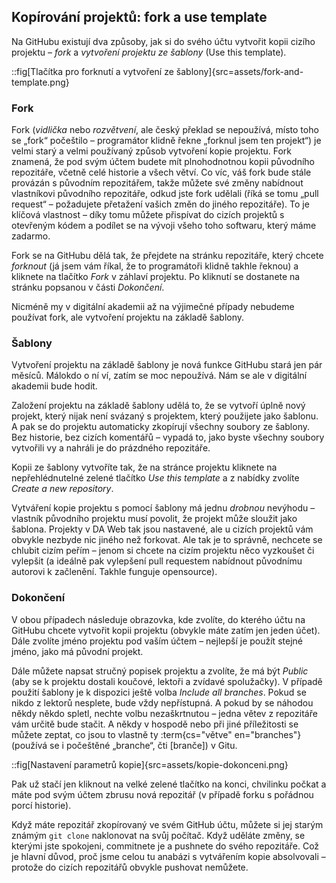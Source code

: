 ## Kopírování projektů: fork a use template

Na GitHubu existují dva způsoby, jak si do svého účtu vytvořit kopii cizího projektu – _fork_ a _vytvoření projektu ze šablony_ (Use this template).

::fig[Tlačítka pro forknutí a vytvoření ze šablony]{src=assets/fork-and-template.png}

### Fork

Fork (_vidlička_ nebo _rozvětvení_, ale český překlad se nepoužívá, místo toho se „fork“ počeštilo – programátor klidně řekne „forknul jsem ten projekt“) je velmi starý a velmi používaný způsob vytvoření kopie projektu. Fork znamená, že pod svým účtem budete mít plnohodnotnou kopii původního repozitáře, včetně celé historie a všech větví. Co víc, váš fork bude stále provázán s původním repozitářem, takže můžete své změny nabídnout vlastníkovi původního repozitáře, odkud jste fork udělali (říká se tomu „pull request“ – požadujete přetažení vašich změn do jiného repozitáře). To je klíčová vlastnost – díky tomu můžete přispívat do cizích projektů s otevřeným kódem a podílet se na vývoji všeho toho softwaru, který máme zadarmo.

Fork se na GitHubu dělá tak, že přejdete na stránku repozitáře, který chcete _forknout_ (já jsem vám říkal, že to programátoři klidně takhle řeknou) a kliknete na tlačítko _Fork_ v záhlaví projektu. Po kliknutí se dostanete na stránku popsanou v části _Dokončení_.

Nicméně my v digitální akademii až na výjimečné případy nebudeme používat fork, ale vytvoření projektu na základě šablony.

### Šablony

Vytvoření projektu na základě šablony je nová funkce GitHubu stará jen pár měsíců. Málokdo o ní ví, zatím se moc nepoužívá. Nám se ale v digitální akademii bude hodit.

Založení projektu na základě šablony udělá to, že se vytvoří úplně nový projekt, který nijak není svázaný s projektem, který použijete jako šablonu. A pak se do projektu automaticky zkopírují všechny soubory ze šablony. Bez historie, bez cizích komentářů – vypadá to, jako byste všechny soubory vytvořili vy a nahráli je do prázdného repozitáře.

Kopii ze šablony vytvoříte tak, že na stránce projektu kliknete na nepřehlédnutelné zelené tlačítko _Use this template_ a z nabídky zvolíte _Create a new repository_.

Vytváření kopie projektu s pomocí šablony má jednu _drobnou_ nevýhodu – vlastník původního projektu musí povolit, že projekt může sloužit jako šablona. Projekty v DA Web tak jsou nastavené, ale u cizích projektů vám obvykle nezbyde nic jiného než forkovat. Ale tak je to správně, nechcete se chlubit cizím peřím – jenom si chcete na cizím projektu něco vyzkoušet či vylepšit (a ideálně pak vylepšení pull requestem nabídnout původnímu autorovi k začlenění. Takhle funguje opensource).

### Dokončení

V obou případech následuje obrazovka, kde zvolíte, do kterého účtu na GitHubu chcete vytvořit kopii projektu (obvykle máte zatím jen jeden účet). Dále zvolíte jméno projektu pod vaším účtem – nejlepší je použít stejné jméno, jako má původní projekt.

Dále můžete napsat stručný popisek projektu a zvolíte, že má být _Public_ (aby se k projektu dostali koučové, lektoři a zvídavé spolužačky). V případě použití šablony je k dispozici ještě volba _Include all branches_. Pokud se nikdo z lektorů nesplete, bude vždy nepřístupná. A pokud by se náhodou někdy někdo spletl, nechte volbu nezaškrtnutou – jedna větev z repozitáře vám určitě bude stačit. A někdy v hospodě nebo při jiné příležitosti se můžete zeptat, co jsou to vlastně ty :term{cs="větve" en="branches"} (používá se i počeštěné „branche“, čti \[branče\]) v Gitu.

::fig[Nastavení parametrů kopie]{src=assets/kopie-dokonceni.png}

Pak už stačí jen kliknout na velké zelené tlačítko na konci, chvilinku počkat a máte pod svým účtem zbrusu nová repozitář (v případě forku s pořádnou porcí historie).

Když máte repozitář zkopírovaný ve svém GitHub účtu, můžete si jej starým známým `git clone` naklonovat na svůj počítač. Když uděláte změny, se kterými jste spokojeni, commitnete je a pushnete do svého repozitáře. Což je hlavní důvod, proč jsme celou tu anabázi s vytvářením kopie absolvovali – protože do cizích repozitářů obvykle pushovat nemůžete.
